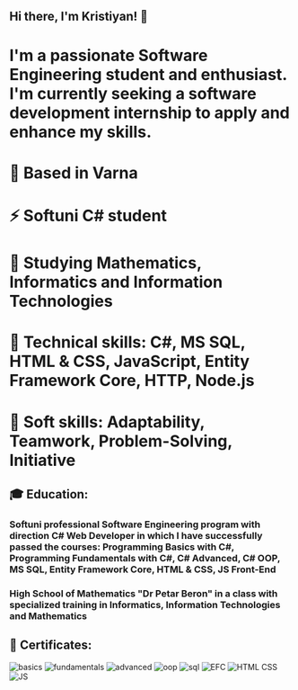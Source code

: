 ## Hi there, I'm Kristiyan! 👋
# I'm a passionate Software Engineering student and enthusiast. I'm currently seeking a software development internship to apply and enhance my skills.
# 🌱 Based in Varna
# ⚡ Softuni C# student
# 🔭 Studying Mathematics, Informatics and Information Technologies
# 🔧 Technical skills: C#, MS SQL, HTML & CSS, JavaScript, Entity Framework Core, HTTP, Node.js
# 🔧 Soft skills: Adaptability, Teamwork, Problem-Solving, Initiative
## 🎓 Education: 
### Softuni professional Software Engineering program with direction C# Web Developer in which I have successfully passed the courses: Programming Basics with C#, Programming Fundamentals with C#, C# Advanced, C# OOP, MS SQL, Entity Framework Core, HTML & CSS, JS Front-End
### High School of Mathematics "Dr Petar Beron" in a class with specialized training in Informatics, Information Technologies and Mathematics
## 📜 Certificates: 
![basics](https://github.com/kris0504/kris0504/assets/133402897/95c22955-dacc-47a8-8fc1-cd24a6a06ab7)
![fundamentals](https://github.com/kris0504/kris0504/assets/133402897/13021251-1cf0-4792-847c-656d6486f3bc)
![advanced](https://github.com/kris0504/kris0504/assets/133402897/ec355075-c384-4b15-a92a-a6ccab15a739)
![oop](https://github.com/kris0504/kris0504/assets/133402897/35bdb3db-c046-49f7-822e-8560f3fe1ffe)
![sql](https://github.com/kris0504/kris0504/assets/133402897/38f8216c-0034-45ce-afbe-58ef8d9e73c5)
![EFC](https://github.com/kris0504/kris0504/assets/133402897/516a2d90-2e4b-4068-9b5d-bb5dbe737149)
![HTML CSS](https://github.com/kris0504/kris0504/assets/133402897/89c9e5e9-9e40-4dd6-8e1f-3a4f108e0ada)
![JS](https://github.com/kris0504/kris0504/assets/133402897/46cc9ba5-99c3-43c4-aea8-5e7e675e6a3b)



<!--
**kris0504/kris0504** is a ✨ _special_ ✨ repository because its `README.md` (this file) appears on your GitHub profile.

Here are some ideas to get you started:

- 🔭 I’m currently working on ...
- 🌱 I’m currently learning ...
- 👯 I’m looking to collaborate on ...
- 🤔 I’m looking for help with ...
- 💬 Ask me about ...
- 📫 How to reach me: ...
- 😄 Pronouns: ...
- ⚡ Fun fact: ...
-->
